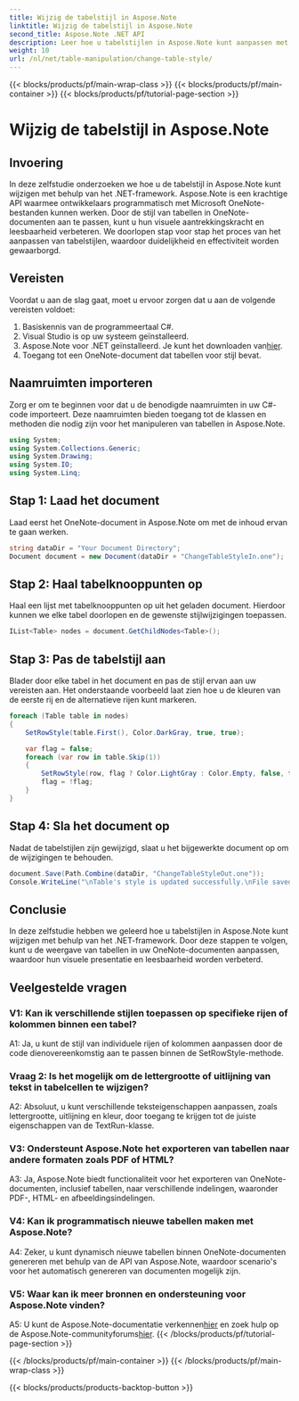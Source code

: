 ```yaml
---
title: Wijzig de tabelstijl in Aspose.Note
linktitle: Wijzig de tabelstijl in Aspose.Note
second_title: Aspose.Note .NET API
description: Leer hoe u tabelstijlen in Aspose.Note kunt aanpassen met C#. Pas kleuren, lettertypen en meer aan voor een betere documentpresentatie.
weight: 10
url: /nl/net/table-manipulation/change-table-style/
---
```


{{< blocks/products/pf/main-wrap-class >}}
{{< blocks/products/pf/main-container >}}
{{< blocks/products/pf/tutorial-page-section >}}

# Wijzig de tabelstijl in Aspose.Note

## Invoering

In deze zelfstudie onderzoeken we hoe u de tabelstijl in Aspose.Note kunt wijzigen met behulp van het .NET-framework. Aspose.Note is een krachtige API waarmee ontwikkelaars programmatisch met Microsoft OneNote-bestanden kunnen werken. Door de stijl van tabellen in OneNote-documenten aan te passen, kunt u hun visuele aantrekkingskracht en leesbaarheid verbeteren. We doorlopen stap voor stap het proces van het aanpassen van tabelstijlen, waardoor duidelijkheid en effectiviteit worden gewaarborgd.

## Vereisten

Voordat u aan de slag gaat, moet u ervoor zorgen dat u aan de volgende vereisten voldoet:
1. Basiskennis van de programmeertaal C#.
2. Visual Studio is op uw systeem geïnstalleerd.
3.  Aspose.Note voor .NET geïnstalleerd. Je kunt het downloaden van[hier](https://releases.aspose.com/note/net/).
4. Toegang tot een OneNote-document dat tabellen voor stijl bevat.

## Naamruimten importeren

Zorg er om te beginnen voor dat u de benodigde naamruimten in uw C#-code importeert. Deze naamruimten bieden toegang tot de klassen en methoden die nodig zijn voor het manipuleren van tabellen in Aspose.Note.
```csharp
using System;
using System.Collections.Generic;
using System.Drawing;
using System.IO;
using System.Linq;
```

## Stap 1: Laad het document

Laad eerst het OneNote-document in Aspose.Note om met de inhoud ervan te gaan werken.
```csharp
string dataDir = "Your Document Directory";
Document document = new Document(dataDir + "ChangeTableStyleIn.one");
```

## Stap 2: Haal tabelknooppunten op

Haal een lijst met tabelknooppunten op uit het geladen document. Hierdoor kunnen we elke tabel doorlopen en de gewenste stijlwijzigingen toepassen.
```csharp
IList<Table> nodes = document.GetChildNodes<Table>();
```

## Stap 3: Pas de tabelstijl aan

Blader door elke tabel in het document en pas de stijl ervan aan uw vereisten aan. Het onderstaande voorbeeld laat zien hoe u de kleuren van de eerste rij en de alternatieve rijen kunt markeren.
```csharp
foreach (Table table in nodes)
{
    SetRowStyle(table.First(), Color.DarkGray, true, true);

    var flag = false;
    foreach (var row in table.Skip(1))
    {
        SetRowStyle(row, flag ? Color.LightGray : Color.Empty, false, false);
        flag = !flag;
    }
}
```

## Stap 4: Sla het document op

Nadat de tabelstijlen zijn gewijzigd, slaat u het bijgewerkte document op om de wijzigingen te behouden.
```csharp
document.Save(Path.Combine(dataDir, "ChangeTableStyleOut.one"));
Console.WriteLine("\nTable's style is updated successfully.\nFile saved at " + dataDir);
```

## Conclusie

In deze zelfstudie hebben we geleerd hoe u tabelstijlen in Aspose.Note kunt wijzigen met behulp van het .NET-framework. Door deze stappen te volgen, kunt u de weergave van tabellen in uw OneNote-documenten aanpassen, waardoor hun visuele presentatie en leesbaarheid worden verbeterd.

## Veelgestelde vragen

### V1: Kan ik verschillende stijlen toepassen op specifieke rijen of kolommen binnen een tabel?

A1: Ja, u kunt de stijl van individuele rijen of kolommen aanpassen door de code dienovereenkomstig aan te passen binnen de SetRowStyle-methode.
  
### Vraag 2: Is het mogelijk om de lettergrootte of uitlijning van tekst in tabelcellen te wijzigen?

A2: Absoluut, u kunt verschillende teksteigenschappen aanpassen, zoals lettergrootte, uitlijning en kleur, door toegang te krijgen tot de juiste eigenschappen van de TextRun-klasse.

### V3: Ondersteunt Aspose.Note het exporteren van tabellen naar andere formaten zoals PDF of HTML?

A3: Ja, Aspose.Note biedt functionaliteit voor het exporteren van OneNote-documenten, inclusief tabellen, naar verschillende indelingen, waaronder PDF-, HTML- en afbeeldingsindelingen.

### V4: Kan ik programmatisch nieuwe tabellen maken met Aspose.Note?

A4: Zeker, u kunt dynamisch nieuwe tabellen binnen OneNote-documenten genereren met behulp van de API van Aspose.Note, waardoor scenario's voor het automatisch genereren van documenten mogelijk zijn.

### V5: Waar kan ik meer bronnen en ondersteuning voor Aspose.Note vinden?

 A5: U kunt de Aspose.Note-documentatie verkennen[hier](https://reference.aspose.com/note/net/) en zoek hulp op de Aspose.Note-communityforums[hier](https://forum.aspose.com/c/note/28).
{{< /blocks/products/pf/tutorial-page-section >}}

{{< /blocks/products/pf/main-container >}}
{{< /blocks/products/pf/main-wrap-class >}}

{{< blocks/products/products-backtop-button >}}
